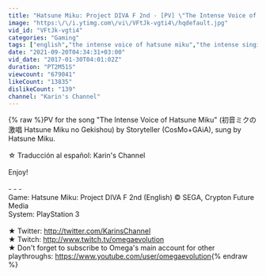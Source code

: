 ```yaml
---
title: "Hatsune Miku: Project DIVA F 2nd - [PV] \"The Intense Voice of Hatsune Miku\" (Eng Subs\/Sub. Esp)"
image: "https:\/\/i.ytimg.com\/vi\/VFtJk-vgti4\/hqdefault.jpg"
vid_id: "VFtJk-vgti4"
categories: "Gaming"
tags: ["english","the intense voice of hatsune miku","the intense singing of hatsune miku"]
date: "2021-09-20T04:34:31+03:00"
vid_date: "2017-01-30T04:01:02Z"
duration: "PT2M51S"
viewcount: "679041"
likeCount: "13835"
dislikeCount: "139"
channel: "Karin's Channel"
---
```

{% raw %}PV for the song &quot;The Intense Voice of Hatsune Miku&quot; (初音ミクの激唱 Hatsune Miku no Gekishou) by Storyteller (CosMo+GAiA), sung by Hatsune Miku.<br /><br />☆ Traducción al español: Karin's Channel<br /><br />Enjoy!<br /><br />- - -<br />Game: Hatsune Miku: Project DIVA F 2nd (English) © SEGA, Crypton Future Media<br />System: PlayStation 3<br /><br />★ Twitter: <a rel="nofollow" target="blank" href="http://twitter.com/KarinsChannel">http://twitter.com/KarinsChannel</a><br />★ Twitch: <a rel="nofollow" target="blank" href="http://www.twitch.tv/omegaevolution">http://www.twitch.tv/omegaevolution</a><br />★ Don't forget to subscribe to Omega's main account for other playthroughs: <a rel="nofollow" target="blank" href="https://www.youtube.com/user/omegaevolution">https://www.youtube.com/user/omegaevolution</a>{% endraw %}
